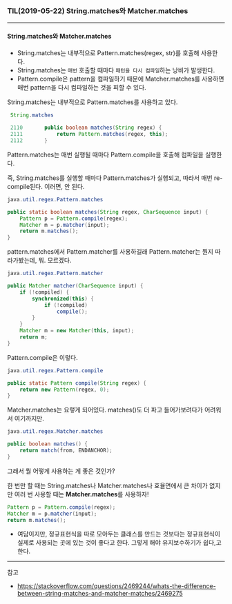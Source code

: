 ### TIL(2019-05-22) String.matches와 Matcher.matches

---

####  String.matches와 Matcher.matches

- String.matches는 내부적으로 Pattern.matches(regex, str)를 호출해 사용한다.
- String.matches는 `매번` 호출할 때마다 `패턴을 다시 컴파일`하는 낭비가 발생한다.
- Pattern.compile은 pattern을 컴파일하기 때문에 Matcher.matches를 사용하면 매번 pattern을 다시 컴파일하는 것을 피할 수 있다.



String.matches는 내부적으로 Pattern.matches를 사용하고 있다.

```java
 String.matches
 
 2110       public boolean matches(String regex) {
 2111           return Pattern.matches(regex, this);
 2112       }
```



Pattern.matches는 매번 실행될 때마다 Pattern.compile을 호출해 컴파일을 실행한다.

즉, String.matches를 실행할 때마다 Pattern.matches가 실행되고, 따라서 매번 re-compile된다. 이러면, 안 된다. 

```java
java.util.regex.Pattern.matches

public static boolean matches(String regex, CharSequence input) {
    Pattern p = Pattern.compile(regex);
    Matcher m = p.matcher(input);
    return m.matches();
}
```



pattern.matches에서 Pattern.matcher를 사용하길래 Pattern.matcher는 뭔지 따라가봤는데, 뭐. 모르겠다.

```java
java.util.regex.Pattern.matcher

public Matcher matcher(CharSequence input) {
    if (!compiled) {
        synchronized(this) {
            if (!compiled)
                compile();
        }
    }
    Matcher m = new Matcher(this, input);
    return m;
}
```



Pattern.compile은 이렇다.

```java
java.util.regex.Pattern.compile

public static Pattern compile(String regex) {
    return new Pattern(regex, 0);
}
```



Matcher.matches는 요렇게 되어있다. matches()도 더 파고 들어가보려다가 어려워서 여기까지만.

```java
java.util.regex.Matcher.matches

public boolean matches() {
    return match(from, ENDANCHOR);
}
```



그래서 뭘 어떻게 사용하는 게 좋은 것인가?

한 번만 할 때는 String.matches나 Matcher.matches나 효율면에서 큰 차이가 없지만 여러 번 사용할 때는 **Matcher.matches**를 사용하자!

```java
Pattern p = Pattern.compile(regex);
Matcher m = p.matcher(input);
return m.matches();
```



- 여담이지만, 정규표현식을 따로 모아두는 클래스를 만드는 것보다는 정규표현식이 실제로 사용되는 곳에 있는 것이 좋다고 한다. 그렇게 해야 유지보수하기가 쉽다,고 한다.

---

참고

- <https://stackoverflow.com/questions/2469244/whats-the-difference-between-string-matches-and-matcher-matches/2469275>

